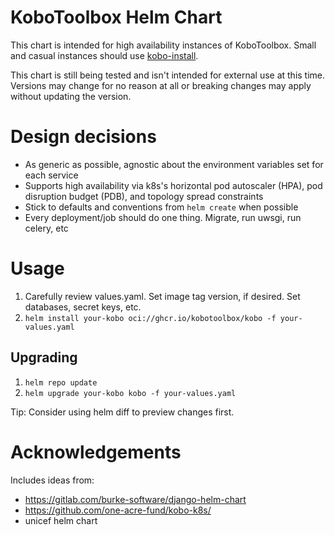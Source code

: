 # KoboToolbox Helm Chart

This chart is intended for high availability instances of KoboToolbox. Small and casual instances should use [kobo-install](https://github.com/kobotoolbox/kobo-install).

This chart is still being tested and isn't intended for external use at this time. Versions may change for no reason at all or breaking changes may apply without updating the version.

# Design decisions

- As generic as possible, agnostic about the environment variables set for each service
- Supports high availability via k8s's horizontal pod autoscaler (HPA), pod disruption budget (PDB), and topology spread constraints
- Stick to defaults and conventions from `helm create` when possible
- Every deployment/job should do one thing. Migrate, run uwsgi, run celery, etc

# Usage

1. Carefully review values.yaml. Set image tag version, if desired. Set databases, secret keys, etc.
1. `helm install your-kobo oci://ghcr.io/kobotoolbox/kobo -f your-values.yaml`

## Upgrading

1. `helm repo update`
1. `helm upgrade your-kobo kobo -f your-values.yaml`

Tip: Consider using helm diff to preview changes first.

# Acknowledgements

Includes ideas from:

- https://gitlab.com/burke-software/django-helm-chart
- https://github.com/one-acre-fund/kobo-k8s/
- unicef helm chart
